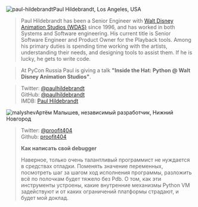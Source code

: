<a name="Paul-Hildebrandt"></a>![paul-hildebrandt](/2017/img/speakers/2017/paul-hildebrandt.jpg)Paul Hildebrandt, Los Angeles, USA

> Paul Hildebrandt has been a Senior Engineer with [Walt Disney Animation Studios (WDAS)](https://www.disneyanimation.com/) since 1996, and has worked in both Systems and Software engineering. His current title is Senior Software Engineer and Product Owner for the Playback tools. Among his primary duties is spending time working with the artists, understanding their needs, and designing tools to assist them. If he is lucky, he gets to write code.

> At PyCon Russia Paul is giving a talk <b>"Inside the Hat: Python @ Walt Disney Animation Studios"</b>.

> Twitter: [@paulhildebrandt](https://twitter.com/paulhildebrandt)  
> GitHub: [@paulhildebrandt](https://github.com/paulhildebrandt)  
> IMDB: [Paul Hildebrandt](http://www.imdb.com/name/nm0383880/)
>

<a name="malyshev"></a>![malyshev](https://img-fotki.yandex.ru/get/233354/121639917.112/0_193e63_e5135d1a_orig)Артём Малышев, независимый разработчик, Нижний Новгород
>
> Twitter: [@proofit404]( https://twitter.com/proofit404)  
> Github: [proofit404](https://github.com/proofit404/)
>
><b>Как написать свой debugger</b>
>
>Наверное, только очень талантливый программист не нуждается в средствах отладки. Поменять значение переменных, посмотреть шаг за шагом ход исполнения программы, разложить всё по полочкам будет тяжело без Pdb. О том, как эти инструменты устроены, какие внутренние механизмы Python VM задействуют и от каких ограничений платформы страдают, и будет мой доклад.

